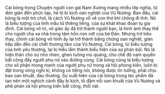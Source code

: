 Cái bóng trong Chuyện người con gái Nam Xương mang nhiều lớp nghĩa, từ đơn giản đến phức tạp, hé lộ bi kịch oan nghiệt của Vũ Nương. Ban đầu, cái bóng là một trò chơi, là cách Vũ Nương vỗ về con thơ khi chồng đi lính. Nó là biểu tượng của tình mẫu tử thiêng liêng, của sự khát khao đoàn tụ gia đình. Cái bóng vô tri, vô giác ấy đã trở thành người bạn, là hình ảnh thay thế cho người cha xa nhà trong tâm hồn non nớt của bé Đản. Nhưng trớ trêu thay, chính cái bóng vô hình ấy lại trở thành bằng chứng oan nghiệt, gián tiếp dẫn đến cái chết thương tâm của Vũ Nương. Cái bóng, từ biểu tượng của tình yêu thương, lại bị hiểu lầm thành biểu hiện của sự phản bội. Nó là hiện thân cho sự nhỏ nhen, ghen tuông mù quáng, cho chế độ nam quyền bất công đẩy người phụ nữ vào đường cùng. Cái bóng cũng là biểu tượng cho số phận mong manh của người phụ nữ trong xã hội phong kiến, luôn bị đặt trong vòng nghi kị, không có tiếng nói, không được tin tưởng, phải chịu bao oan khuất, đau thương. Sự xuất hiện của cái bóng trong tác phẩm đã tạo nên một nghịch cảnh đầy bi kịch, tô đậm nỗi oan khuất của Vũ Nương và phê phán xã hội phong kiến bất công, thối nát.
